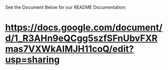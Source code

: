 See the Document Below for our README Documentation:
# https://docs.google.com/document/d/1_R3AHn9eQCgg5szfSFnUbvFXRmas7VXWkAIMJH11coQ/edit?usp=sharing